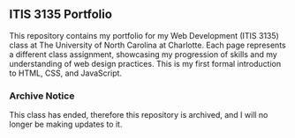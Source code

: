 ## ITIS 3135 Portfolio

This repository contains my portfolio for my Web Development (ITIS 3135) class at The University of North Carolina at Charlotte. Each page represents a different class assignment, showcasing my progression of skills and my understanding of web design practices. This is my first formal introduction to HTML, CSS, and JavaScript.

### Archive Notice

This class has ended, therefore this repository is archived, and I will no longer be making updates to it.
